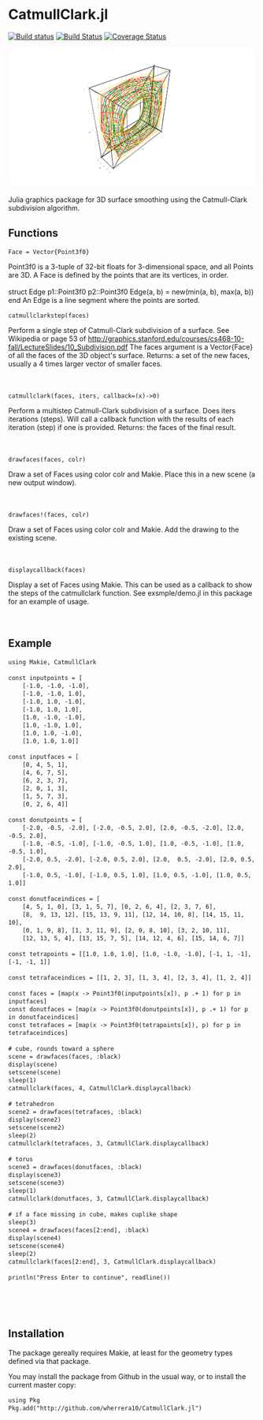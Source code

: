 # CatmullClark.jl

[![Build status](https://ci.appveyor.com/api/projects/status/cfw6pe03rfn9qsoo?svg=true)](https://ci.appveyor.com/project/wherrera10/CatmullClark.jl)
[![Build Status](https://travis-ci.com/wherrera10/CatmullClark.jl.svg?branch=master)](https://travis-ci.org/wherrera10/CatmullClark.jl)
[![Coverage Status](https://coveralls.io/repos/github/wherrera10/CatmullClark.jl/badge.svg?service=github)](https://coveralls.io/github/wherrera10/CatmullClark.jl)

<img src="https://github.com/wherrera10/CatmullClark.jl/blob/main/docs/src/donut.png">

 Julia graphics package for 3D surface smoothing using the Catmull-Clark subdivision algorithm.

## Functions

    Face = Vector{Point3f0}
Point3f0 is a 3-tuple of 32-bit floats for 3-dimensional space, and all Points are 3D. 
A Face is defined by the points that are its vertices, in order.
<br /><br />
    struct Edge
        p1::Point3f0
        p2::Point3f0
        Edge(a, b) = new(min(a, b), max(a, b))
    end
An Edge is a line segment where the points are sorted.


    catmullclarkstep(faces)

Perform a single step of Catmull-Clark subdivision of a surface. See Wikipedia or page 53
of http://graphics.stanford.edu/courses/cs468-10-fall/LectureSlides/10_Subdivision.pdf
The faces argument is a Vector{Face} of all the faces of the 3D object's surface.
Returns: a set of the new faces, usually a 4 times larger vector of smaller faces.
<br /><br /><br />

    catmullclark(faces, iters, callback=(x)->0)
Perform a multistep Catmull-Clark subdivision of a surface.
Does iters iterations (steps). Will call a callback function
with the results of each iteration (step) if one is provided.
Returns: the faces of the final result.
<br /><br /><br />

    drawfaces(faces, colr)
Draw a set of Faces using color colr and Makie.
Place this in a new scene (a new output window).
<br /><br /><br />

    drawfaces!(faces, colr)
Draw a set of Faces using color colr and Makie.
Add the drawing to the existing scene.
<br /><br /><br />

    displaycallback(faces)
Display a set of Faces using Makie. This can be used as a
callback to show the steps of the catmullclark function. See
exsmple/demo.jl in this package for an example of usage.
<br /><br /><br />

## Example

    using Makie, CatmullClark
    
    const inputpoints = [
        [-1.0, -1.0, -1.0],
        [-1.0, -1.0, 1.0],
        [-1.0, 1.0, -1.0],
        [-1.0, 1.0, 1.0],
        [1.0, -1.0, -1.0],
        [1.0, -1.0, 1.0],
        [1.0, 1.0, -1.0],
        [1.0, 1.0, 1.0]]
    
    const inputfaces = [
        [0, 4, 5, 1],
        [4, 6, 7, 5],
        [6, 2, 3, 7],
        [2, 0, 1, 3],
        [1, 5, 7, 3],
        [0, 2, 6, 4]]
    
    const donutpoints = [
        [-2.0, -0.5, -2.0], [-2.0, -0.5, 2.0], [2.0, -0.5, -2.0], [2.0, -0.5, 2.0],
        [-1.0, -0.5, -1.0], [-1.0, -0.5, 1.0], [1.0, -0.5, -1.0], [1.0, -0.5, 1.0],
        [-2.0, 0.5, -2.0], [-2.0, 0.5, 2.0], [2.0,  0.5, -2.0], [2.0, 0.5, 2.0],
        [-1.0, 0.5, -1.0], [-1.0, 0.5, 1.0], [1.0, 0.5, -1.0], [1.0, 0.5, 1.0]]
    
    const donutfaceindices = [
        [4, 5, 1, 0], [3, 1, 5, 7], [0, 2, 6, 4], [2, 3, 7, 6],
        [8,  9, 13, 12], [15, 13, 9, 11], [12, 14, 10, 8], [14, 15, 11, 10],
        [0, 1, 9, 8], [1, 3, 11, 9], [2, 0, 8, 10], [3, 2, 10, 11],
        [12, 13, 5, 4], [13, 15, 7, 5], [14, 12, 4, 6], [15, 14, 6, 7]]
    
    const tetrapoints = [[1.0, 1.0, 1.0], [1.0, -1.0, -1.0], [-1, 1, -1], [-1, -1, 1]]
    
    const tetrafaceindices = [[1, 2, 3], [1, 3, 4], [2, 3, 4], [1, 2, 4]]
    
    const faces = [map(x -> Point3f0(inputpoints[x]), p .+ 1) for p in inputfaces]
    const donutfaces = [map(x -> Point3f0(donutpoints[x]), p .+ 1) for p in donutfaceindices]
    const tetrafaces = [map(x -> Point3f0(tetrapoints[x]), p) for p in tetrafaceindices]
    
    # cube, rounds toward a sphere
    scene = drawfaces(faces, :black)
    display(scene)
    setscene(scene)
    sleep(1)
    catmullclark(faces, 4, CatmullClark.displaycallback)
    
    # tetrahedron
    scene2 = drawfaces(tetrafaces, :black)
    display(scene2)
    setscene(scene2)
    sleep(2)
    catmullclark(tetrafaces, 3, CatmullClark.displaycallback)
    
    # torus
    scene3 = drawfaces(donutfaces, :black)
    display(scene3)
    setscene(scene3)
    sleep(1)
    catmullclark(donutfaces, 3, CatmullClark.displaycallback)
    
    # if a face missing in cube, makes cuplike shape
    sleep(3)
    scene4 = drawfaces(faces[2:end], :black)
    display(scene4)
    setscene(scene4)
    sleep(2)
    catmullclark(faces[2:end], 3, CatmullClark.displaycallback)
    
    println("Press Enter to continue", readline())

<br /><br /><br />


## Installation

The package gereally requires Makie, at least for the geometry types defined via that package.

You may install the package from Github in the usual way, or to install the current master copy:

    using Pkg
    Pkg.add("http://github.com/wherrera10/CatmullClark.jl")
    
